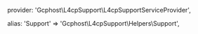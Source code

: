 provider:
'Gcphost\L4cpSupport\L4cpSupportServiceProvider',

alias:
'Support'	=>	'Gcphost\L4cpSupport\Helpers\Support',
